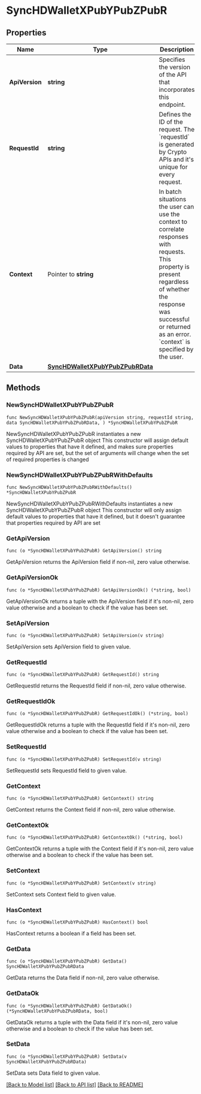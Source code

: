 # SyncHDWalletXPubYPubZPubR

## Properties

Name | Type | Description | Notes
------------ | ------------- | ------------- | -------------
**ApiVersion** | **string** | Specifies the version of the API that incorporates this endpoint. | 
**RequestId** | **string** | Defines the ID of the request. The &#x60;requestId&#x60; is generated by Crypto APIs and it&#39;s unique for every request. | 
**Context** | Pointer to **string** | In batch situations the user can use the context to correlate responses with requests. This property is present regardless of whether the response was successful or returned as an error. &#x60;context&#x60; is specified by the user. | [optional] 
**Data** | [**SyncHDWalletXPubYPubZPubRData**](SyncHDWalletXPubYPubZPubRData.md) |  | 

## Methods

### NewSyncHDWalletXPubYPubZPubR

`func NewSyncHDWalletXPubYPubZPubR(apiVersion string, requestId string, data SyncHDWalletXPubYPubZPubRData, ) *SyncHDWalletXPubYPubZPubR`

NewSyncHDWalletXPubYPubZPubR instantiates a new SyncHDWalletXPubYPubZPubR object
This constructor will assign default values to properties that have it defined,
and makes sure properties required by API are set, but the set of arguments
will change when the set of required properties is changed

### NewSyncHDWalletXPubYPubZPubRWithDefaults

`func NewSyncHDWalletXPubYPubZPubRWithDefaults() *SyncHDWalletXPubYPubZPubR`

NewSyncHDWalletXPubYPubZPubRWithDefaults instantiates a new SyncHDWalletXPubYPubZPubR object
This constructor will only assign default values to properties that have it defined,
but it doesn't guarantee that properties required by API are set

### GetApiVersion

`func (o *SyncHDWalletXPubYPubZPubR) GetApiVersion() string`

GetApiVersion returns the ApiVersion field if non-nil, zero value otherwise.

### GetApiVersionOk

`func (o *SyncHDWalletXPubYPubZPubR) GetApiVersionOk() (*string, bool)`

GetApiVersionOk returns a tuple with the ApiVersion field if it's non-nil, zero value otherwise
and a boolean to check if the value has been set.

### SetApiVersion

`func (o *SyncHDWalletXPubYPubZPubR) SetApiVersion(v string)`

SetApiVersion sets ApiVersion field to given value.


### GetRequestId

`func (o *SyncHDWalletXPubYPubZPubR) GetRequestId() string`

GetRequestId returns the RequestId field if non-nil, zero value otherwise.

### GetRequestIdOk

`func (o *SyncHDWalletXPubYPubZPubR) GetRequestIdOk() (*string, bool)`

GetRequestIdOk returns a tuple with the RequestId field if it's non-nil, zero value otherwise
and a boolean to check if the value has been set.

### SetRequestId

`func (o *SyncHDWalletXPubYPubZPubR) SetRequestId(v string)`

SetRequestId sets RequestId field to given value.


### GetContext

`func (o *SyncHDWalletXPubYPubZPubR) GetContext() string`

GetContext returns the Context field if non-nil, zero value otherwise.

### GetContextOk

`func (o *SyncHDWalletXPubYPubZPubR) GetContextOk() (*string, bool)`

GetContextOk returns a tuple with the Context field if it's non-nil, zero value otherwise
and a boolean to check if the value has been set.

### SetContext

`func (o *SyncHDWalletXPubYPubZPubR) SetContext(v string)`

SetContext sets Context field to given value.

### HasContext

`func (o *SyncHDWalletXPubYPubZPubR) HasContext() bool`

HasContext returns a boolean if a field has been set.

### GetData

`func (o *SyncHDWalletXPubYPubZPubR) GetData() SyncHDWalletXPubYPubZPubRData`

GetData returns the Data field if non-nil, zero value otherwise.

### GetDataOk

`func (o *SyncHDWalletXPubYPubZPubR) GetDataOk() (*SyncHDWalletXPubYPubZPubRData, bool)`

GetDataOk returns a tuple with the Data field if it's non-nil, zero value otherwise
and a boolean to check if the value has been set.

### SetData

`func (o *SyncHDWalletXPubYPubZPubR) SetData(v SyncHDWalletXPubYPubZPubRData)`

SetData sets Data field to given value.



[[Back to Model list]](../README.md#documentation-for-models) [[Back to API list]](../README.md#documentation-for-api-endpoints) [[Back to README]](../README.md)



